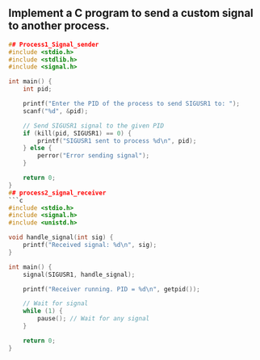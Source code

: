 ## Implement a C program to send a custom signal to another process.
```c
## Process1_Signal_sender
#include <stdio.h>
#include <stdlib.h>
#include <signal.h>

int main() {
    int pid;

    printf("Enter the PID of the process to send SIGUSR1 to: ");
    scanf("%d", &pid);

    // Send SIGUSR1 signal to the given PID
    if (kill(pid, SIGUSR1) == 0) {
        printf("SIGUSR1 sent to process %d\n", pid);
    } else {
        perror("Error sending signal");
    }

    return 0;
}
## process2_signal_receiver
```c
#include <stdio.h>
#include <signal.h>
#include <unistd.h>

void handle_signal(int sig) {
    printf("Received signal: %d\n", sig);
}

int main() {
    signal(SIGUSR1, handle_signal);

    printf("Receiver running. PID = %d\n", getpid());

    // Wait for signal
    while (1) {
        pause(); // Wait for any signal
    }

    return 0;
}
```


